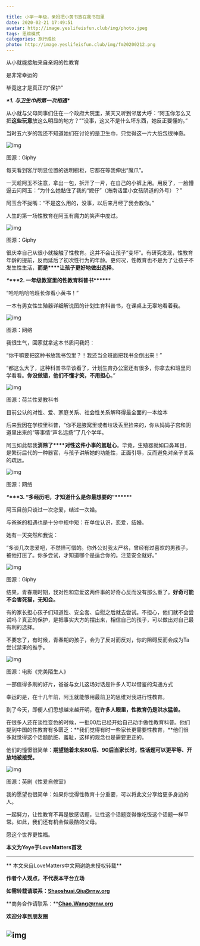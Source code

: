 ```yaml
---

title: 小学一年级，亲妈把小黄书放在我书包里
date: 2020-02-21 17:49:51
avatar: http://image.yeslifeisfun.club/img/photo.jpeg
tags: 思维模式
categories: 旅行成长
photo: http://image.yeslifeisfun.club/img/fm20200212.png
---
```


从小就能接触来自亲妈的性教育

是非常幸运的

毕竟这才是真正的“保护”







 ***\*1. 与卫生巾的第一次相遇\****



从小就与父母同事们住在一个政府大院里，某天又听到邻居大呼：“阿玉你怎么又把**这些玩意**放这么明显的地方？”“没事，这又不是什么坏东西，她反正要懂的。”

 

当时五六岁的我还不知道她们在讨论的是卫生巾，只觉得这一片大纸包很神奇。



![img](http://image.yeslifeisfun.club/img/640-20200320134748309.gif)

图源：Giphy



每天看到客厅明显位置的透明橱柜，它都在等我伸出“魔爪”。



一天趁阿玉不注意，拿出一包，拆开了一片，在自己的小裤上用。用反了，一脸懵逼去问阿玉：“为什么她黏住了我的“嬷仔”（海南话里小女孩阴道的外号）？”



阿玉合不拢嘴：“不是这么用的，没事，以后来月经了我会教你。”

 

人生的第一场性教育在阿玉有魔力的笑声中度过。



![img](http://image.yeslifeisfun.club/img/640-20200320134755065.gif)

 图源：Giphy



很庆幸自己从很小就接触了性教育。这并不会让孩子“变坏”。有研究发现，性教育年龄的提前，反而延后了初次性行为的年龄。更何况，性教育也不是为了让孩子不发生性生活，**而是****让孩子更好地做出选择**。

 



 ***\**\*\*\*2. 一年级教室里的性教育科普书\*\*\*\*\****



“哈哈哈哈哈班长你看小黄书！”



一本有男女性生殖器详细解说图的计划生育科普书，在课桌上无辜地看着我。



![img](http://image.yeslifeisfun.club/img/640-20200320134759613.jpeg)

图源：网络

 

我很生气，回家就拿这本书质问我妈：



“你干嘛要把这种书放我书包里？！我还当全班面把我书全倒出来！”



“都这么大了，这种科普书早该看了，计划生育办公室还有很多，你拿去和班里同学看看。**你没做错，他们不懂才笑，不用担心**。”



![img](http://image.yeslifeisfun.club/img/640-20200320134803087.jpeg)

图源：荷兰性爱教科书

目前公认的对性、爱、家庭关系、社会性关系解释得最全面的一本绘本

 

后来我因在学校里科普，“你不是腋窝里或者垃圾丢里捡来的，你从妈妈子宫和阴道里出来的”等事情“声名远扬”了几个学年。

 

阿玉如此帮我**消除了****对性这件小事的羞耻心**。毕竟，生殖器就如口鼻耳目，是繁衍后代的一种器官，与孩子讲解她的功能性，正面引导，反而避免对亲子关系的疏远。

 

![img](http://image.yeslifeisfun.club/img/640-20200320134807963.jpeg)

图源：网络 





 ***\**\*\*\*3. “多经历吧，才知道什么是你最想要的”\*\*\*\*\****



阿玉目前只谈过一次恋爱，结过一次婚。



与爸爸的相遇也是十分中规中矩：在单位认识，恋爱，结婚。

 

她有一天突然和我说：



“多谈几次恋爱吧，不然怪可惜的。你外公对我太严格，曾经有过喜欢的男孩子，被他打压了。你多尝试，才知道哪个是适合你的。注意安全就好。”



![img](http://image.yeslifeisfun.club/img/640-20200320134811724.jpeg)

图源：Giphy



结果，青春期时期，我对性和恋爱这两件事的好奇心反而没有那么重了。**好奇可能不会害死猫，无知会。**

 

有的家长担心孩子们知道性、安全套、自慰之后就去尝试。不担心，他们就不会尝试吗？真正的保护，是把事实大方的摆出来，相信自己的孩子，可以做出对自己最有利的选择。

 

不要忘了，有时候，青春期的孩子，会为了反对而反对，你的阻碍反而会成为Ta尝试禁果的推手。

 

![img](http://image.yeslifeisfun.club/img/640-20200320134815265.jpeg)

图源：电影《完美陌生人》

一部值得多刷的好片，爸爸与女儿这场对话是许多人可以借鉴的沟通方式

 

幸运的是，在十几年前，阿玉就能够用最前卫的思维对我进行性教育。

 

到了今天，即便人们思想越来越开明，**在许多人眼里，性教育仍是洪水猛兽。**

 

在很多人还在谈性变色的时候，一批00后已经开始自己动手做性教育科普。他们提到中国的性教育有多匮乏：**我们觉得有时一些家长更需要性教育，**他们很多就觉得这个话题肮脏、羞耻，这样的观念也是需要更正的。



他们的憧憬很简单：**期望随着未来80后、90后当家长时，性话题可以更平等、开放地被接受。**

 

![img](http://image.yeslifeisfun.club/img/640-20200320134819683.jpeg)

图源：英剧《性爱自修室》



我的愿望也很简单：如果你觉得性教育十分重要，可以将此文分享给更多身边的人。

 

一起努力，让性教育不再是敏感话题，让性这个话题变得像吃饭这个话题一样平常。如此，我们还有机会做最酷的父母。

 

愿这个世界更性福。



**本文为Yeye于LoveMatters首发**

------



**
本文来自LoveMatters中文网谢绝未授权转载**

**作者个人观点，不代表本平台立场**

**如需转载请联系：Shaoshuai.Qiu@rnw.org**

**商务合作请联系：****Chao.Wang@rnw.org**

**欢迎分享到朋友圈**

## ![img](http://image.yeslifeisfun.club/img/640-20200320134827428.gif)